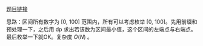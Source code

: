 [题目链接](https://www.nowcoder.com/practice/1aeba6ba677949249aba82d81edc3fea?tpId=90&tqId=30822&tPage=2&rp=2&ru=/ta/2018test&qru=/ta/2018test/question-ranking)

思路：区间所有数字为 [0, 100] 范围内，所有可以考虑枚举 [0, 100]。先用前缀和预处理一下，之后用 dp 求出若该数为区间最小值，这个区间的左端点与右端点。最后枚举一下就OK。复杂度 $O(N)$ 。

